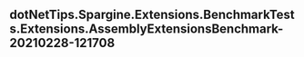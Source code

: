## dotNetTips.Spargine.Extensions.BenchmarkTests.Extensions.AssemblyExtensionsBenchmark-20210228-121708
